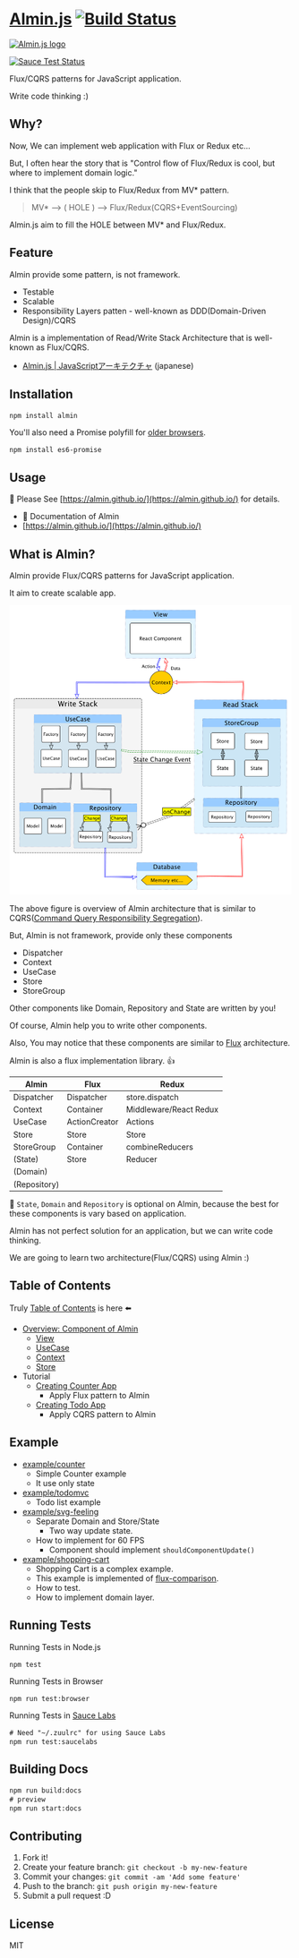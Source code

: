 # [Almin.js](https://github.com/almin/almin) [![Build Status](https://travis-ci.org/almin/almin.svg?branch=master)](https://travis-ci.org/almin/almin)

[![Almin.js logo](https://almin.github.io/media/logo/logo.png)](https://github.com/almin/almin)

[![Sauce Test Status](https://saucelabs.com/browser-matrix/almin.svg)](https://saucelabs.com/u/almin)

Flux/CQRS patterns for JavaScript application.

Write code thinking :)

## Why?

Now, We can implement web application with Flux or Redux etc...

But, I often hear the story that is "Control flow of Flux/Redux is cool, but where to implement domain logic."

I think that the people skip to Flux/Redux from MV* pattern.

> MV* --> ( HOLE ) --> Flux/Redux(CQRS+EventSourcing)

Almin.js aim to fill the HOLE between MV* and Flux/Redux.

## Feature

Almin provide some pattern, is not framework.

- Testable
- Scalable
- Responsibility Layers patten - well-known as DDD(Domain-Driven Design)/CQRS

Almin is a implementation of Read/Write Stack Architecture that is well-known as Flux/CQRS.

- [Almin.js | JavaScriptアーキテクチャ](http://azu.github.io/slide/2016/child_process_sushi/almin-javascript-architecture.html "Almin.js | JavaScriptアーキテクチャ") (japanese)

## Installation

    npm install almin

You'll also need a Promise polyfill for [older browsers](http://caniuse.com/#feat=promises).

    npm install es6-promise

## Usage

:memo: Please See [https://almin.github.io/](https://almin.github.io/) for details.

- :book: Documentation of Almin
- [https://almin.github.io/](https://almin.github.io/)

## What is Almin?

Almin provide Flux/CQRS patterns for JavaScript application.

It aim to create scalable app.

![Overview of almin-architecture](./docs/resources/almin-architecture.png)

The above figure is overview of Almin architecture that is similar to CQRS([Command Query Responsibility Segregation](http://martinfowler.com/bliki/CQRS.html "Command Query Responsibility Segregation")).

But, Almin is not framework, provide only these components

- Dispatcher
- Context
- UseCase
- Store
- StoreGroup

Other components like Domain, Repository and State are written by you!

Of course, Almin help you to write other components.

Also, You may notice that these components are similar to [Flux](https://github.com/facebook/flux "Flux") architecture.

Almin is also a flux implementation library. :thumbsup:

| Almin      | Flux          | Redux                  |
|------------|---------------|------------------------|
| Dispatcher | Dispatcher    | store.dispatch         |
| Context    | Container     | Middleware/React Redux |
| UseCase    | ActionCreator | Actions                |
| Store      | Store         | Store                  |
| StoreGroup | Container     | combineReducers        |
| (State)    | Store         | Reducer                |
| (Domain)   |               |                        |
|(Repository)|               |                        |

:memo: `State`, `Domain` and `Repository` is optional on Almin,
because the best for these components is vary based on application.

Almin has not perfect solution for an application, but we can write code thinking.

We are going to learn two architecture(Flux/CQRS) using Almin :)

## Table of Contents

Truly [Table of Contents](./SUMMARY.md) is here :arrow_left:

- [Overview: Component of Almin](./docs/abstract/README.md)
    - [View](./docs/abstract/README.md#view)
    - [UseCase](./docs/abstract/README.md#usecase)
    - [Context](./docs/abstract/README.md#context)
    - [Store](./docs/abstract/README.md#store)
- Tutorial
    - [Creating Counter App](./example/counter/)
        - Apply Flux pattern to Almin
    - [Creating Todo App](./example/todomv/)
        - Apply CQRS pattern to Almin

## Example

- [example/counter](example/counter)
    - Simple Counter example
    - It use only state
- [example/todomvc](example/todomvc)
    - Todo list example
- [example/svg-feeling](example/svg-feeling)
    - Separate Domain and Store/State
        - Two way update state.
    - How to implement for 60 FPS 
        - Component should implement `shouldComponentUpdate()`
- [example/shopping-cart](example/shopping-cart)
    - Shopping Cart is a complex example.
    - This example is implemented of [flux-comparison](https://github.com/voronianski/flux-comparison "flux-comparison").
    - How to test.
    - How to implement domain layer.

## Running Tests

Running Tests in Node.js

    npm test
    
Running Tests in Browser

    npm run test:browser

Running Tests in [Sauce Labs](https://saucelabs.com/ "Sauce Labs: Selenium Testing, Mobile Testing, JS Unit Testing")

    # Need "~/.zuulrc" for using Sauce Labs
    npm run test:saucelabs

## Building Docs
 
    npm run build:docs
    # preview
    npm run start:docs

## Contributing

1. Fork it!
2. Create your feature branch: `git checkout -b my-new-feature`
3. Commit your changes: `git commit -am 'Add some feature'`
4. Push to the branch: `git push origin my-new-feature`
5. Submit a pull request :D

## License

MIT
